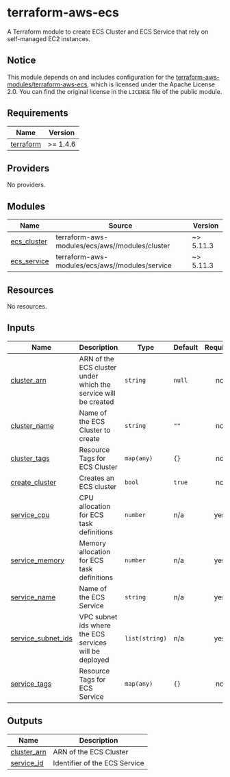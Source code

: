 <!-- BEGIN_TF_DOCS -->
# terraform-aws-ecs

A Terraform module to create ECS Cluster and ECS Service that rely on self-managed EC2 instances.

## Notice

This module depends on and includes configuration for the [terraform-aws-modules/terraform-aws-ecs](https://github.com/terraform-aws-modules/terraform-aws-ecs), which is licensed under the Apache License 2.0. You can find the original license in the `LICENSE` file of the public module.

## Requirements

| Name | Version |
|------|---------|
| <a name="requirement_terraform"></a> [terraform](#requirement\_terraform) | >= 1.4.6 |

## Providers

No providers.

## Modules

| Name | Source | Version |
|------|--------|---------|
| <a name="module_ecs_cluster"></a> [ecs\_cluster](#module\_ecs\_cluster) | terraform-aws-modules/ecs/aws//modules/cluster | ~> 5.11.3 |
| <a name="module_ecs_service"></a> [ecs\_service](#module\_ecs\_service) | terraform-aws-modules/ecs/aws//modules/service | ~> 5.11.3 |

## Resources

No resources.

## Inputs

| Name | Description | Type | Default | Required |
|------|-------------|------|---------|:--------:|
| <a name="input_cluster_arn"></a> [cluster\_arn](#input\_cluster\_arn) | ARN of the ECS cluster under which the service will be created | `string` | `null` | no |
| <a name="input_cluster_name"></a> [cluster\_name](#input\_cluster\_name) | Name of the ECS Cluster to create | `string` | `""` | no |
| <a name="input_cluster_tags"></a> [cluster\_tags](#input\_cluster\_tags) | Resource Tags for ECS Cluster | `map(any)` | `{}` | no |
| <a name="input_create_cluster"></a> [create\_cluster](#input\_create\_cluster) | Creates an ECS cluster | `bool` | `true` | no |
| <a name="input_service_cpu"></a> [service\_cpu](#input\_service\_cpu) | CPU allocation for ECS task definitions | `number` | n/a | yes |
| <a name="input_service_memory"></a> [service\_memory](#input\_service\_memory) | Memory allocation for ECS task definitions | `number` | n/a | yes |
| <a name="input_service_name"></a> [service\_name](#input\_service\_name) | Name of the ECS Service | `string` | n/a | yes |
| <a name="input_service_subnet_ids"></a> [service\_subnet\_ids](#input\_service\_subnet\_ids) | VPC subnet ids where the ECS services will be deployed | `list(string)` | n/a | yes |
| <a name="input_service_tags"></a> [service\_tags](#input\_service\_tags) | Resource Tags for ECS Service | `map(any)` | `{}` | no |

## Outputs

| Name | Description |
|------|-------------|
| <a name="output_cluster_arn"></a> [cluster\_arn](#output\_cluster\_arn) | ARN of the ECS Cluster |
| <a name="output_service_id"></a> [service\_id](#output\_service\_id) | Identifier of the ECS Service |
<!-- END_TF_DOCS -->
